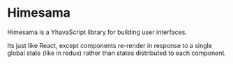 # Himesama

Himesama is a YhavaScript library for building user interfaces. 

Its just like React, except components re-render in response to a single global state (like in redux) rather than states distributed to each component.

